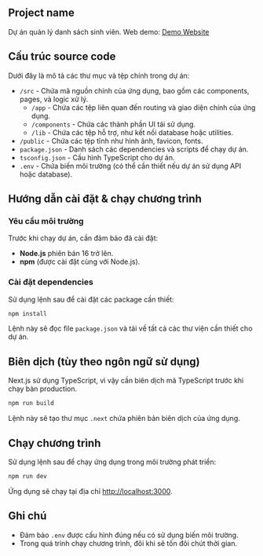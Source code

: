 ## Project name
Dự án quản lý danh sách sinh viên.
Web demo: [Demo Website](https://group06-ex-tkpm.vercel.app/)

## Cấu trúc source code
Dưới đây là mô tả các thư mục và tệp chính trong dự án:

- `/src` - Chứa mã nguồn chính của ứng dụng, bao gồm các components, pages, và logic xử lý.
  - `/app` - Chứa các tệp liên quan đến routing và giao diện chính của ứng dụng.
  - `/components` - Chứa các thành phần UI tái sử dụng.
  - `/lib` - Chứa các tệp hỗ trợ, như kết nối database hoặc utilities.
- `/public` - Chứa các tệp tĩnh như hình ảnh, favicon, fonts.
- `package.json` - Danh sách các dependencies và scripts để chạy dự án.
- `tsconfig.json` - Cấu hình TypeScript cho dự án.
- `.env` - Chứa biến môi trường (có thể cần thiết nếu dự án sử dụng API hoặc database).

## Hướng dẫn cài đặt & chạy chương trình

### Yêu cầu môi trường
Trước khi chạy dự án, cần đảm bảo đã cài đặt:
- **Node.js** phiên bản 16 trở lên.
- **npm** (được cài đặt cùng với Node.js).

### Cài đặt dependencies
Sử dụng lệnh sau để cài đặt các package cần thiết:

```sh
npm install
```

Lệnh này sẽ đọc file `package.json` và tải về tất cả các thư viện cần thiết cho dự án.

## Biên dịch (tùy theo ngôn ngữ sử dụng)
Next.js sử dụng TypeScript, vì vậy cần biên dịch mã TypeScript trước khi chạy bản production.

```sh
npm run build
```

Lệnh này sẽ tạo thư mục `.next` chứa phiên bản biên dịch của ứng dụng.

## Chạy chương trình
Sử dụng lệnh sau để chạy ứng dụng trong môi trường phát triển:

```sh
npm run dev
```

Ứng dụng sẽ chạy tại địa chỉ [http://localhost:3000](http://localhost:3000).

## Ghi chú
- Đảm bảo `.env` được cấu hình đúng nếu có sử dụng biến môi trường.
- Trong quá trình chạy chương trình, đôi khi sẽ tốn đôi chút thời gian.

